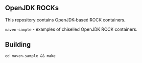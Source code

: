 ## OpenJDK ROCKs

This repository contains OpenJDK-based ROCK containers.

`maven-sample` - examples of chiselled OpenJDK ROCK containers.

## Building

``cd maven-sample && make``
